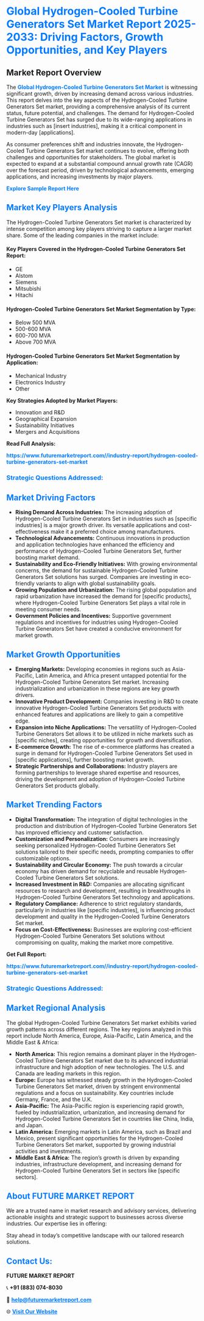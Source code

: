 <h1 style="color: #007BFF;">Global Hydrogen-Cooled Turbine Generators Set Market Report 2025-2033: Driving Factors, Growth Opportunities, and Key Players</h1>

<section id="overview">
<h2>Market Report Overview</h2>
<p>The <a href="https://www.futuremarketreport.com//industry-report/hydrogen-cooled-turbine-generators-set-market" style="color: #007BFF; text-decoration: none;"><strong>Global Hydrogen-Cooled Turbine Generators Set Market</strong></a> is witnessing significant growth, driven by increasing demand across various industries. This report delves into the key aspects of the Hydrogen-Cooled Turbine Generators Set market, providing a comprehensive analysis of its current status, future potential, and challenges. The demand for Hydrogen-Cooled Turbine Generators Set has surged due to its wide-ranging applications in industries such as [insert industries], making it a critical component in modern-day [applications].</p>
<p>As consumer preferences shift and industries innovate, the Hydrogen-Cooled Turbine Generators Set market continues to evolve, offering both challenges and opportunities for stakeholders. The global market is expected to expand at a substantial compound annual growth rate (CAGR) over the forecast period, driven by technological advancements, emerging applications, and increasing investments by major players.</p>
</section>

<section id="overview">
<p><a href="https://www.futuremarketreport.com//request-sample/reportId=54956" style="color: #007BFF; text-decoration: none;"><strong>Explore Sample Report Here</strong></a></p>
</section>

<section id="key-players">
<h2 style="color: #007BFF;">Market Key Players Analysis</h2>
<p>The Hydrogen-Cooled Turbine Generators Set market is characterized by intense competition among key players striving to capture a larger market share. Some of the leading companies in the market include:</p>
<h4>Key Players Covered in the Hydrogen-Cooled Turbine Generators Set Report:</h4>
<ul><li>GE</li><li>Alstom</li><li>Siemens</li><li>Mitsubishi</li><li>Hitachi</li></ul>
<h4>Hydrogen-Cooled Turbine Generators Set Market Segmentation by Type:</h4>
<ul><li>Below 500 MVA</li><li>500-600 MVA</li><li>600-700 MVA</li><li>Above 700 MVA</li></ul>

<h4>Hydrogen-Cooled Turbine Generators Set Market Segmentation by Application:</h4>
<ul><li>Mechanical Industry</li><li>Electronics Industry</li><li>Other</li></ul>
<p><strong>Key Strategies Adopted by Market Players:</strong></p>
<ul>
<li>Innovation and R&D</li>
<li>Geographical Expansion</li>
<li>Sustainability Initiatives</li>
<li>Mergers and Acquisitions</li>
</ul>
</section>

<section>
<p><strong>Read Full Analysis: </strong></p><a href="https://www.futuremarketreport.com//industry-report/hydrogen-cooled-turbine-generators-set-market" style="color: #007BFF; text-decoration: none;"><strong>https://www.futuremarketreport.com//industry-report/hydrogen-cooled-turbine-generators-set-market</strong></a>
<h3 style="color: #007BFF;">Strategic Questions Addressed:</h3>
</section>

<section id="driving-factors">
<h2 style="color: #007BFF;">Market Driving Factors</h2>
<ul>
<li><strong>Rising Demand Across Industries:</strong> The increasing adoption of Hydrogen-Cooled Turbine Generators Set in industries such as [specific industries] is a major growth driver. Its versatile applications and cost-effectiveness make it a preferred choice among manufacturers.</li>
<li><strong>Technological Advancements:</strong> Continuous innovations in production and application technologies have enhanced the efficiency and performance of Hydrogen-Cooled Turbine Generators Set, further boosting market demand.</li>
<li><strong>Sustainability and Eco-Friendly Initiatives:</strong> With growing environmental concerns, the demand for sustainable Hydrogen-Cooled Turbine Generators Set solutions has surged. Companies are investing in eco-friendly variants to align with global sustainability goals.</li>
<li><strong>Growing Population and Urbanization:</strong> The rising global population and rapid urbanization have increased the demand for [specific products], where Hydrogen-Cooled Turbine Generators Set plays a vital role in meeting consumer needs.</li>
<li><strong>Government Policies and Incentives:</strong> Supportive government regulations and incentives for industries using Hydrogen-Cooled Turbine Generators Set have created a conducive environment for market growth.</li>
</ul>
</section>

<section id="growth-opportunities">
<h2 style="color: #007BFF;">Market Growth Opportunities</h2>
<ul>
<li><strong>Emerging Markets:</strong> Developing economies in regions such as Asia-Pacific, Latin America, and Africa present untapped potential for the Hydrogen-Cooled Turbine Generators Set market. Increasing industrialization and urbanization in these regions are key growth drivers.</li>
<li><strong>Innovative Product Development:</strong> Companies investing in R&D to create innovative Hydrogen-Cooled Turbine Generators Set products with enhanced features and applications are likely to gain a competitive edge.</li>
<li><strong>Expansion into Niche Applications:</strong> The versatility of Hydrogen-Cooled Turbine Generators Set allows it to be utilized in niche markets such as [specific niches], creating opportunities for growth and diversification.</li>
<li><strong>E-commerce Growth:</strong> The rise of e-commerce platforms has created a surge in demand for Hydrogen-Cooled Turbine Generators Set used in [specific applications], further boosting market growth.</li>
<li><strong>Strategic Partnerships and Collaborations:</strong> Industry players are forming partnerships to leverage shared expertise and resources, driving the development and adoption of Hydrogen-Cooled Turbine Generators Set products globally.</li>
</ul>
</section>

<section id="trending-factors">
<h2 style="color: #007BFF;">Market Trending Factors</h2>
<ul>
<li><strong>Digital Transformation:</strong> The integration of digital technologies in the production and distribution of Hydrogen-Cooled Turbine Generators Set has improved efficiency and customer satisfaction.</li>
<li><strong>Customization and Personalization:</strong> Consumers are increasingly seeking personalized Hydrogen-Cooled Turbine Generators Set solutions tailored to their specific needs, prompting companies to offer customizable options.</li>
<li><strong>Sustainability and Circular Economy:</strong> The push towards a circular economy has driven demand for recyclable and reusable Hydrogen-Cooled Turbine Generators Set solutions.</li>
<li><strong>Increased Investment in R&D:</strong> Companies are allocating significant resources to research and development, resulting in breakthroughs in Hydrogen-Cooled Turbine Generators Set technology and applications.</li>
<li><strong>Regulatory Compliance:</strong> Adherence to strict regulatory standards, particularly in industries like [specific industries], is influencing product development and quality in the Hydrogen-Cooled Turbine Generators Set market.</li>
<li><strong>Focus on Cost-Effectiveness:</strong> Businesses are exploring cost-efficient Hydrogen-Cooled Turbine Generators Set solutions without compromising on quality, making the market more competitive.</li>
</ul>
</section>

<section>
<p><strong>Get Full Report: </strong></p><a href="https://www.futuremarketreport.com//industry-report/hydrogen-cooled-turbine-generators-set-market" style="color: #007BFF; text-decoration: none;"><strong>https://www.futuremarketreport.com//industry-report/hydrogen-cooled-turbine-generators-set-market</strong></a>
<h3 style="color: #007BFF;">Strategic Questions Addressed:</h3>
</section>


<section id="regional-analysis">
<h2 style="color: #007BFF;">Market Regional Analysis</h2>
<p>The global Hydrogen-Cooled Turbine Generators Set market exhibits varied growth patterns across different regions. The key regions analyzed in this report include North America, Europe, Asia-Pacific, Latin America, and the Middle East & Africa:</p>
<ul>
<li><strong>North America:</strong> This region remains a dominant player in the Hydrogen-Cooled Turbine Generators Set market due to its advanced industrial infrastructure and high adoption of new technologies. The U.S. and Canada are leading markets in this region.</li>
<li><strong>Europe:</strong> Europe has witnessed steady growth in the Hydrogen-Cooled Turbine Generators Set market, driven by stringent environmental regulations and a focus on sustainability. Key countries include Germany, France, and the U.K.</li>
<li><strong>Asia-Pacific:</strong> The Asia-Pacific region is experiencing rapid growth, fueled by industrialization, urbanization, and increasing demand for Hydrogen-Cooled Turbine Generators Set in countries like China, India, and Japan.</li>
<li><strong>Latin America:</strong> Emerging markets in Latin America, such as Brazil and Mexico, present significant opportunities for the Hydrogen-Cooled Turbine Generators Set market, supported by growing industrial activities and investments.</li>
<li><strong>Middle East & Africa:</strong> The region’s growth is driven by expanding industries, infrastructure development, and increasing demand for Hydrogen-Cooled Turbine Generators Set in sectors like [specific sectors].</li>
</ul>
</section>

<footer>
<h2 style="color: #007BFF;">About FUTURE MARKET REPORT</h2>
<p>We are a trusted name in market research and advisory services, delivering actionable insights and strategic support to businesses across diverse industries. Our expertise lies in offering:</p>

<p>Stay ahead in today’s competitive landscape with our tailored research solutions.</p>

<h2 style="color: #007BFF;">Contact Us:</h2>
<p><strong>FUTURE MARKET REPORT</strong></p>
<p>📞 <strong>+91 (883) 074-8030</strong></p>
<p>📧 <strong><a href="mailto:help@futuremarketreport.com" style="color: #007BFF;">help@futuremarketreport.com</a></strong></p>
<p>🌐 <strong><a href="https://www.futuremarketreport.com/" style="color: #007BFF;">Visit Our Website</a></strong></p>
</footer>